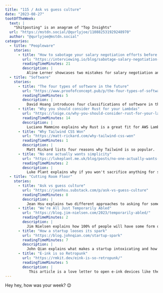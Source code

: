 ```yaml
---
title: "115 / Ask vs guess culture"
date: "2023-08-27"
tootOfTheWeek:
  text: |
    "Shitposting" is an anagram of "Top Insights"
  url: "https://mstdn.social/@qurlyjoe/110882531929248970"
  author: "@qurlyjoe@mstdn.social"
categories:
  - title: "Peopleware"
    stories:
      - title: "How to sabotage your salary negotiation efforts before you even start"
        url: "https://interviewing.io/blog/sabotage-salary-negotiation-before-even-start"
        readingTimeMinutes: 21
        description: |
          Aline Lerner showcases two mistakes for salary negotiation and how to avoid them.
  - title: "Software"
    stories:
      - title: "The four types of software in the future"
        url: "https://www.proofofconcept.pub/p/the-four-types-of-software-in-the"
        readingTimeMinutes: 5
        description: |
          David Hoang introduces four classifications of software in the future: Commercial, Boutique, Personal, and Disposable.
      - title: "Why you should consider Rust for your Lambdas"
        url: "https://loige.co/why-you-should-consider-rust-for-your-lambdas/"
        readingTimeMinutes: 14
        description: |
          Luciano Mammino explains why Rust is a great fit for AWS Lambda.
      - title: "Why Tailwind CSS Won"
        url: "https://matt-rickard.com/why-tailwind-css-won"
        readingTimeMinutes: 1
        description: |
          Matt Rickard lists four reasons why Tailwind is so popular.
      - title: "No one actually wants simplicity"
        url: "https://lukeplant.me.uk/blog/posts/no-one-actually-wants-simplicity/"
        readingTimeMinutes: 2
        description: |
          Luke Plant explains why if you won't sacrifice anything for simplicity, you don't care about it.
  - title: "Cutting Room Floor"
    stories:
      - title: "Ask vs guess culture"
        url: "https://jeanhsu.substack.com/p/ask-vs-guess-culture"
        readingTimeMinutes: 8
        description: |
          Jean Hsu explains two different approaches to asking for something and how they sometimes clash. 
      - title: "We’re All Just Temporarily Abled"
        url: "https://blog.jim-nielsen.com/2023/temporarily-abled/"
        readingTimeMinutes: 2
        description: |
          Jim Nielsen explains how 100% of people will have some form of disability in their lifetime.
      - title: "How a startup looses its spark"
        url: "https://blog.johnqian.com/startup-spark"
        readingTimeMinutes: 7
        description: |
          John Qian explains what makes a startup intoxicating and how these qualities are eroded with more employees. _Thanks, Lukas!_
      - title: "E-ink is so Retropunk"
        url: "https://rmkit.dev/eink-is-so-retropunk/"
        readingTimeMinutes: 5
        description: |
           This article is a love letter to open e-ink devices like the reMarkable or Kobo.
---
```


Hey hey, how was your week? 😌

